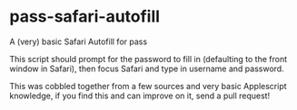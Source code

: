 # pass-safari-autofill
A (very) basic Safari Autofill for pass

This script should prompt for the password to fill in (defaulting to the front window in Safari), then focus Safari and type in username and password.

This was cobbled together from a few sources and very basic Applescript knowledge, if you find this and can improve on it, send a pull request!
